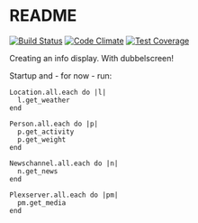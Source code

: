 # README

[![Build Status](https://semaphoreci.com/api/v1/projects/2647959e-939e-4192-abb5-fbeaac0190a2/546604/badge.svg)](https://semaphoreci.com/dubbelscreen/dubbelscreen)
[![Code Climate](https://codeclimate.com/github/dubbelscreen/dubbelscreen/badges/gpa.svg)](https://codeclimate.com/github/dubbelscreen/dubbelscreen)
[![Test Coverage](https://codeclimate.com/github/dubbelscreen/dubbelscreen/badges/coverage.svg)](https://codeclimate.com/github/dubbelscreen/dubbelscreen/coverage)

Creating an info display. With dubbelscreen!

Startup and - for now - run:

    Location.all.each do |l|
      l.get_weather
    end

    Person.all.each do |p|
      p.get_activity
      p.get_weight
    end

    Newschannel.all.each do |n|
      n.get_news
    end

    Plexserver.all.each do |pm|
      pm.get_media
    end

